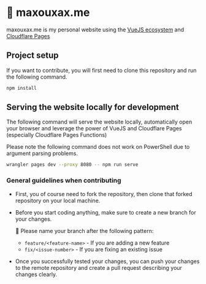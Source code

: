 # 🔭 maxouxax.me

maxouxax.me is my personal website using the [VueJS ecosystem](https://vuejs.org/) and [Cloudflare Pages](https://pages.cloudflare.com/)

## Project setup

If you want to contribute, you will first need to clone this repository and run the following command.

```bash
npm install
```

## Serving the website locally for development

The following command will serve the website locally, automatically open your browser and leverage the power of VueJS and Cloudflare Pages (especially Cloudflare Pages Functions)

Please note the following command does not work on PowerShell due to argument parsing problems.
```bash
wrangler pages dev --proxy 8080 -- npm run serve
```

### General guidelines when contributing

- First, you of course need to fork the repository, then clone that forked repository on your local machine.

- Before you start coding anything, make sure to create a new branch for your changes.

  💢 Please name your branch after the following pattern:

  - `feature/<feature-name>` - If you are adding a new feature
  - `fix/<issue-number>` - If you are fixing an existing issue

- Once you successfully tested your changes, you can push your changes to the remote repository and create a pull request describing your changes clearly.

